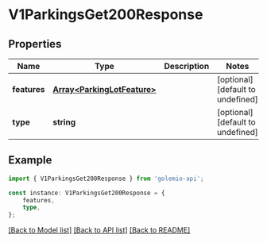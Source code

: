 # V1ParkingsGet200Response


## Properties

Name | Type | Description | Notes
------------ | ------------- | ------------- | -------------
**features** | [**Array&lt;ParkingLotFeature&gt;**](ParkingLotFeature.md) |  | [optional] [default to undefined]
**type** | **string** |  | [optional] [default to undefined]

## Example

```typescript
import { V1ParkingsGet200Response } from 'golemio-api';

const instance: V1ParkingsGet200Response = {
    features,
    type,
};
```

[[Back to Model list]](../README.md#documentation-for-models) [[Back to API list]](../README.md#documentation-for-api-endpoints) [[Back to README]](../README.md)
